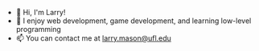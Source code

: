 - 👋 Hi, I'm Larry!
- 👀 I enjoy web development, game development, and learning low-level programming
- 📫 You can contact me at larry.mason@ufl.edu
